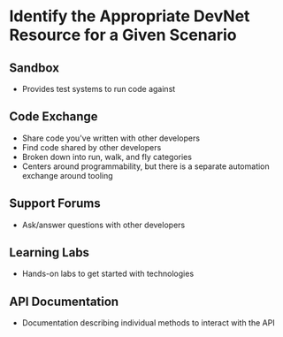 # Identify the Appropriate DevNet Resource for a Given Scenario

## Sandbox

- Provides test systems to run code against

## Code Exchange

- Share code you've written with other developers
- Find code shared by other developers
- Broken down into run, walk, and fly categories
- Centers around programmability, but there is a separate automation exchange around tooling

## Support Forums

- Ask/answer questions with other developers

## Learning Labs

- Hands-on labs to get started with technologies

## API Documentation

- Documentation describing individual methods to interact with the API
